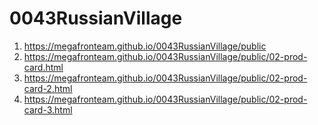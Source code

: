 # 0043RussianVillage
 
1. <https://megafronteam.github.io/0043RussianVillage/public>
1. <https://megafronteam.github.io/0043RussianVillage/public/02-prod-card.html>
1. <https://megafronteam.github.io/0043RussianVillage/public/02-prod-card-2.html>
1. <https://megafronteam.github.io/0043RussianVillage/public/02-prod-card-3.html>